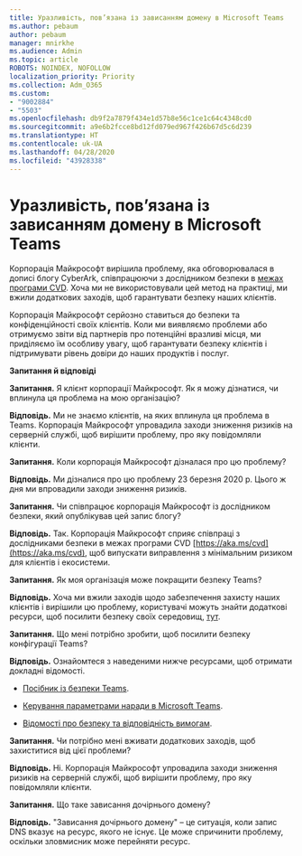 ```yaml
---
title: Уразливість, пов’язана із зависанням домену в Microsoft Teams
ms.author: pebaum
author: pebaum
manager: mnirkhe
ms.audience: Admin
ms.topic: article
ROBOTS: NOINDEX, NOFOLLOW
localization_priority: Priority
ms.collection: Adm_O365
ms.custom:
- "9002884"
- "5503"
ms.openlocfilehash: db9f2a7879f434e1d57b8e56c1ce1c64c4348cd0
ms.sourcegitcommit: a9e6b2fcce8bd12fd079ed967f426b67d5c6d239
ms.translationtype: HT
ms.contentlocale: uk-UA
ms.lasthandoff: 04/28/2020
ms.locfileid: "43928338"
---
```

# <a name="microsoft-teams-dangling-domain-vulnerability"></a>Уразливість, пов’язана із зависанням домену в Microsoft Teams

Корпорація Майкрософт вирішила проблему, яка обговорювалася в дописі блогу CyberArk, співпрацюючи з дослідником безпеки в [межах програми CVD](https://aka.ms/cvd). Хоча ми не використовували цей метод на практиці, ми вжили додаткових заходів, щоб гарантувати безпеку наших клієнтів.

Корпорація Майкрософт серйозно ставиться до безпеки та конфіденційності своїх клієнтів. Коли ми виявляємо проблеми або отримуємо звіти від партнерів про потенційні вразливі місця, ми приділяємо їм особливу увагу, щоб гарантувати безпеку клієнтів і підтримувати рівень довіри до наших продуктів і послуг.

**Запитання й відповіді**

**Запитання.** Я клієнт корпорації Майкрософт. Як я можу дізнатися, чи вплинула ця проблема на мою організацію?

**Відповідь.** Ми не знаємо клієнтів, на яких вплинула ця проблема в Teams. Корпорація Майкрософт упровадила заходи зниження ризиків на серверній службі, щоб вирішити проблему, про яку повідомляли клієнти.

**Запитання.** Коли корпорація Майкрософт дізналася про цю проблему?

**Відповідь.** Ми дізналися про цю проблему 23 березня 2020 р. Цього ж дня ми впровадили заходи зниження ризиків.

**Запитання.** Чи співпрацює корпорація Майкрософт із дослідником безпеки, який опублікував цей запис блогу?

**Відповідь.** Так. Корпорація Майкрософт сприяє співпраці з дослідниками безпеки в межах програми CVD [https://aka.ms/cvd](https://aka.ms/cvd), щоб випускати виправлення з мінімальним ризиком для клієнтів і екосистеми.  

**Запитання.** Як моя організація може покращити безпеку Teams?  

**Відповідь.** Хоча ми вжили заходів щодо забезпечення захисту наших клієнтів і вирішили цю проблему, користувачі можуть знайти додаткові ресурси, щоб посилити безпеку своїх середовищ, [тут](https://www.microsoft.com/microsoft-365/blog/2020/04/06/it-professionals-privacy-security-microsoft-teams/).  

**Запитання.** Що мені потрібно зробити, щоб посилити безпеку конфігурації Teams?

**Відповідь.** Ознайомтеся з наведеними нижче ресурсами, щоб отримати докладні відомості. 

- [Посібник із безпеки Teams](https://docs.microsoft.com/microsoftteams/teams-security-guide).

- [Керування параметрами наради в Microsoft Teams](https://docs.microsoft.com/microsoftteams/meeting-settings-in-teams).

- [Відомості про безпеку та відповідність вимогам](https://docs.microsoft.com/microsoftteams/security-compliance-overview).

**Запитання.** Чи потрібно мені вживати додаткових заходів, щоб захиститися від цієї проблеми?

**Відповідь.** Ні. Корпорація Майкрософт упровадила заходи зниження ризиків на серверній службі, щоб вирішити проблему, про яку повідомляли клієнти.

**Запитання.** Що таке зависання дочірнього домену?

**Відповідь.** "Зависання дочірнього домену" – це ситуація, коли запис DNS вказує на ресурс, якого не існує.  Це може спричинити проблему, оскільки зловмисник може перейняти ресурс.
